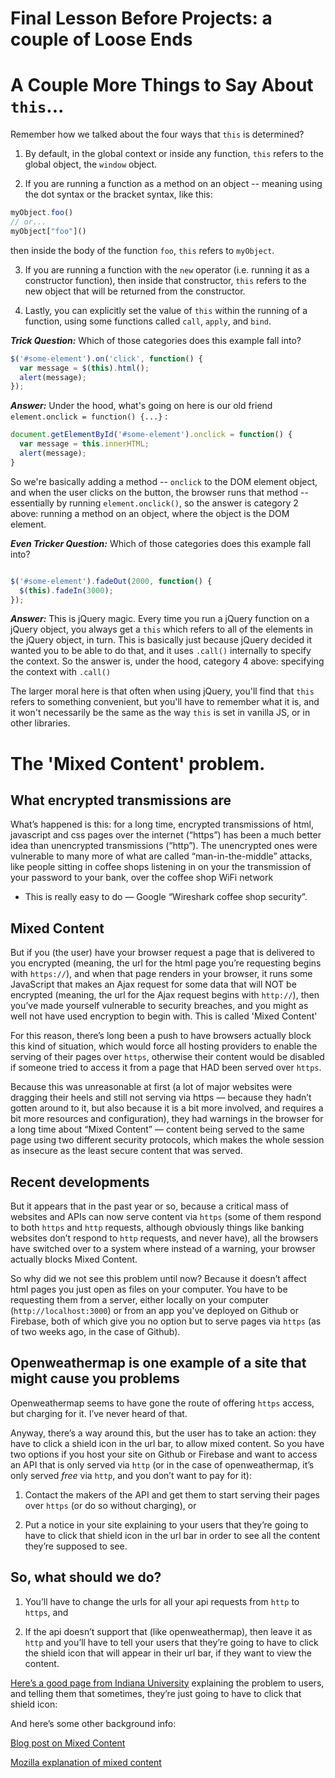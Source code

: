 # Final Lesson Before Projects: a couple of Loose Ends


# A Couple More Things to Say About `this`...

Remember how we talked about the four ways that `this` is determined?

1) By default, in the global context or inside any function, `this` refers to the global object, the `window` object.

2) If you are running a function as a method on an object -- meaning using the dot syntax or the bracket syntax, like this:

```js
myObject.foo()
// or...
myObject["foo"]()
```

then inside the body of the function `foo`, `this` refers to `myObject`.

3) If you are running a function with the `new` operator (i.e. running it as a constructor function), then inside that constructor, `this` refers to the new object that will be returned from the constructor.

4) Lastly, you can explicitly set the value of `this` within the running of a function, using some functions called `call`, `apply`, and `bind`. 

***Trick Question:*** Which of those categories does this example fall into?

```js
$('#some-element').on('click', function() {
  var message = $(this).html();
  alert(message);
});
```

***Answer:*** Under the hood, what's going on here is our old friend `element.onclick = function() {...}` :

```js
document.getElementById('#some-element').onclick = function() {
  var message = this.innerHTML;
  alert(message);
}
```

So we're basically adding a method -- `onclick` to the DOM element object, and when the user clicks on the button, the browser runs that method -- essentially by running `element.onclick()`, so the answer is category 2 above: running a method on an object, where the object is the DOM element.



***Even Tricker Question:*** Which of those categories does this example fall into?


```js

$('#some-element').fadeOut(2000, function() {
  $(this).fadeIn(3000);
});
```

***Answer:*** This is jQuery magic. Every time you run a jQuery function on a jQuery object, you always get a `this` which refers to all of the elements in the jQuery object, in turn. This is basically just because jQuery decided it wanted you to be able to do that, and it uses `.call()` internally to specify the context. So the answer is, under the hood, category 4 above: specifying the context with `.call()`

The larger moral here is that often when using jQuery, you'll find that `this` refers to something convenient, but you'll have to remember what it is, and it won't necessarily be the same as the way `this` is set in vanilla JS, or in other libraries.

# The 'Mixed Content' problem.

## What encrypted transmissions are

What’s happened is this: for a long time, encrypted transmissions of html, javascript and css pages over the internet (“https”) has been a much better idea than unencrypted transmissions (“http”). The unencrypted ones were vulnerable to many more of what are called “man-in-the-middle” attacks, like people sitting in coffee shops listening in on your the transmission of your password to your bank, over the coffee shop WiFi network 

- This is really easy to do — Google “Wireshark coffee shop security”.

## Mixed Content

But if you (the user) have your browser request a page that is delivered to you encrypted (meaning, the url for the html page you’re requesting begins with `https://`), and when that page renders in your browser, it runs some JavaScript that makes an Ajax request for some data that will NOT be encrypted (meaning, the url for the Ajax request begins with `http://`), then you’ve made yourself vulnerable to security breaches, and you might as well not have used encryption to begin with. This is called 'Mixed Content'

For this reason, there’s long been a push to have browsers actually block this kind of situation, which would force all hosting providers to enable the serving of their pages over `https`, otherwise their content would be disabled if someone tried to access it from a page that HAD been served over `https`.

Because this was unreasonable at first (a lot of major websites were dragging their heels and still not serving via https — because they hadn’t gotten around to it, but also because it is a bit more involved, and requires a bit more resources and configuration), they had warnings in the browser for a long time about “Mixed Content” — content being served to the same page using two different security protocols, which makes the whole session as insecure as the least secure content that was served.

## Recent developments

But it appears that in the past year or so, because a critical mass of websites and APIs can now serve content via `https` (some of them respond to both `https` and `http` requests, although obviously things like banking websites don’t respond to `http` requests, and never have), all the browsers have switched over to a system where instead of a warning, your browser actually blocks Mixed Content.

So why did we not see this problem until now? Because it doesn’t affect html pages you just open as files on your computer. You have to be requesting them from a server, either locally on your computer (`http://localhost:3000`) or from an app you've deployed on Github or Firebase, both of which give you no option but to serve pages via `https` (as of two weeks ago, in the case of Github).

## Openweathermap is one example of a site that might cause you problems

Openweathermap seems to have gone the route of offering `https` access, but charging for it. I’ve never heard of that.

Anyway, there’s a way around this, but the user has to take an action: they have to click a shield icon in the url bar, to allow mixed content. So you have two options if you host your site on Github or Firebase and want to access an API that is only served via `http` (or in the case of openweathermap, it’s only served _free_ via `http`, and you don’t want to pay for it):

1. Contact the makers of the API and get them to start serving their pages over `https` (or do so without charging), or

2. Put a notice in your site explaining to your users that they’re going to have to click that shield icon in the url bar in order to see all the content they’re supposed to see.



## So, what should we do?

1. You’ll have to change the urls for all your api requests from `http` to `https`, and 

2. If the api doesn’t support that (like openweathermap), then leave it as `http` and you’ll have to tell your users that they’re going to have to click the shield icon that will appear in their url bar, if they want to view the content. 



[Here’s a good page from Indiana University](https://kb.iu.edu/d/bdny) explaining the problem to users, and telling them that sometimes, they’re just going to have to click that shield icon:




And here’s some other background info:

[Blog post on Mixed Content](http://www.howtogeek.com/181911/htg-explains-what-exactly-is-a-mixed-content-warning/)

[Mozilla explanation of mixed content](https://developer.mozilla.org/en-US/docs/Web/Security/Mixed_content#Mixed_passive.2Fdisplay_content)
